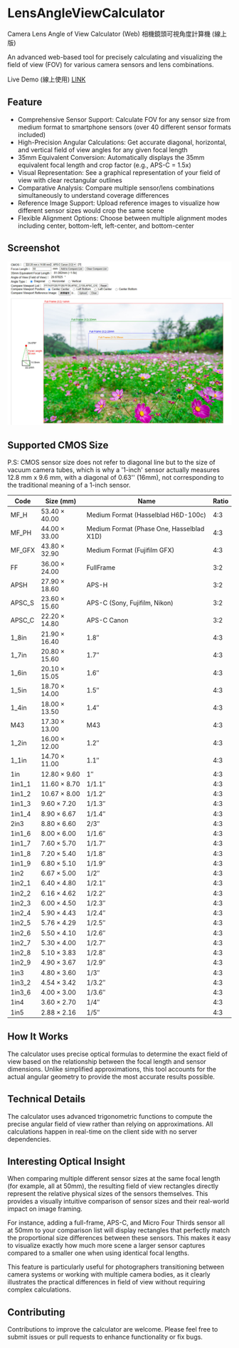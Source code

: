 # LensAngleViewCalculator

Camera Lens Angle of View Calculator (Web) 相機鏡頭可視角度計算機 (線上版)

An advanced web-based tool for precisely calculating and visualizing the field of view (FOV) for various camera sensors and lens combinations.

Live Demo (線上使用) [LINK](https://lens-angle.weil.app.wbftw.org/angle.htm)

## Feature

- Comprehensive Sensor Support: Calculate FOV for any sensor size from medium format to smartphone sensors (over 40 different sensor formats included)
- High-Precision Angular Calculations: Get accurate diagonal, horizontal, and vertical field of view angles for any given focal length
- 35mm Equivalent Conversion: Automatically displays the 35mm equivalent focal length and crop factor (e.g., APS-C = 1.5x)
- Visual Representation: See a graphical representation of your field of view with clear rectangular outlines
- Comparative Analysis: Compare multiple sensor/lens combinations simultaneously to understand coverage differences
- Reference Image Support: Upload reference images to visualize how different sensor sizes would crop the same scene
- Flexible Alignment Options: Choose between multiple alignment modes including center, bottom-left, left-center, and bottom-center

## Screenshot

![Demo](docs/demo.jpg)

## Supported CMOS Size

P.S: CMOS sensor size does not refer to diagonal line but to the size of vacuum camera tubes, which is why a '1-inch' sensor actually measures 12.8 mm x 9.6 mm, with a diagonal of 0.63'' (16mm), not corresponding to the traditional meaning of a 1-inch sensor.

| Code | Size (mm) | Name | Ratio |
|  ----  | ----  | --- | --- |
| MF_H | 53.40 × 40.00 | Medium Format (Hasselblad H6D-100c) | 4:3 |
| MF_PH | 44.00 × 33.00 | Medium Format (Phase One, Hasselblad X1D) | 4:3 |
| MF_GFX | 43.80 × 32.90 | Medium Format (Fujifilm GFX) | 4:3 |
| FF | 36.00 × 24.00 | FullFrame | 3:2 |
| APSH | 27.90 × 18.60 | APS-H | 3:2 |
| APSC_S | 23.60 × 15.60 | APS-C (Sony, Fujifilm, Nikon) | 3:2 |
| APSC_C | 22.20 × 14.80 | APS-C Canon | 3:2 |
| 1_8in | 21.90 × 16.40 | 1.8″ | 4:3 |
| 1_7in | 20.80 × 15.60 | 1.7″ | 4:3 |
| 1_6in | 20.10 × 15.05 | 1.6″ | 4:3 |
| 1_5in | 18.70 × 14.00 | 1.5″ | 4:3 |
| 1_4in | 18.00 × 13.50 | 1.4″ | 4:3 |
| M43 | 17.30 × 13.00 | M43 | 4:3 |
| 1_2in | 16.00 × 12.00 | 1.2″ | 4:3 |
| 1_1in | 14.70 × 11.00 | 1.1″ | 4:3 |
| 1in | 12.80 × 9.60 | 1″ | 4:3 |
| 1in1_1 | 11.60 × 8.70 | 1/1.1″ | 4:3 |
| 1in1_2 | 10.67 × 8.00 | 1/1.2″ | 4:3 |
| 1in1_3 | 9.60 × 7.20 | 1/1.3″ | 4:3 |
| 1in1_4 | 8.90 × 6.67 | 1/1.4″ | 4:3 |
| 2in3 | 8.80 × 6.60 | 2/3″ | 4:3 |
| 1in1_6 | 8.00 × 6.00 | 1/1.6″ | 4:3 |
| 1in1_7 | 7.60 × 5.70 | 1/1.7″ | 4:3 |
| 1in1_8 | 7.20 × 5.40 | 1/1.8″ | 4:3 |
| 1in1_9 | 6.80 × 5.10 | 1/1.9″ | 4:3 |
| 1in2 | 6.67 × 5.00 | 1/2″ | 4:3 |
| 1in2_1 | 6.40 × 4.80 | 1/2.1″ | 4:3 |
| 1in2_2 | 6.16 × 4.62 | 1/2.2″ | 4:3 |
| 1in2_3 | 6.00 × 4.50 | 1/2.3″ | 4:3 |
| 1in2_4 | 5.90 × 4.43 | 1/2.4″ | 4:3 |
| 1in2_5 | 5.76 × 4.29 | 1/2.5″ | 4:3 |
| 1in2_6 | 5.50 × 4.10 | 1/2.6″ | 4:3 |
| 1in2_7 | 5.30 × 4.00 | 1/2.7″ | 4:3 |
| 1in2_8 | 5.10 × 3.83 | 1/2.8″ | 4:3 |
| 1in2_9 | 4.90 × 3.67 | 1/2.9″ | 4:3 |
| 1in3 | 4.80 × 3.60 | 1/3″ | 4:3 |
| 1in3_2 | 4.54 × 3.42 | 1/3.2″ | 4:3 |
| 1in3_6 | 4.00 × 3.00 | 1/3.6″ | 4:3 |
| 1in4 | 3.60 × 2.70 | 1/4″ | 4:3 |
| 1in5 | 2.88 × 2.16 | 1/5″ | 4:3 |

## How It Works

The calculator uses precise optical formulas to determine the exact field of view based on the relationship between the focal length and sensor dimensions. Unlike simplified approximations, this tool accounts for the actual angular geometry to provide the most accurate results possible.

## Technical Details

The calculator uses advanced trigonometric functions to compute the precise angular field of view rather than relying on approximations. All calculations happen in real-time on the client side with no server dependencies.

## Interesting Optical Insight

When comparing multiple different sensor sizes at the same focal length (for example, all at 50mm), the resulting field of view rectangles directly represent the relative physical sizes of the sensors themselves. This provides a visually intuitive comparison of sensor sizes and their real-world impact on image framing.

For instance, adding a full-frame, APS-C, and Micro Four Thirds sensor all at 50mm to your comparison list will display rectangles that perfectly match the proportional size differences between these sensors. This makes it easy to visualize exactly how much more scene a larger sensor captures compared to a smaller one when using identical focal lengths.

This feature is particularly useful for photographers transitioning between camera systems or working with multiple camera bodies, as it clearly illustrates the practical differences in field of view without requiring complex calculations.

## Contributing

Contributions to improve the calculator are welcome. Please feel free to submit issues or pull requests to enhance functionality or fix bugs.